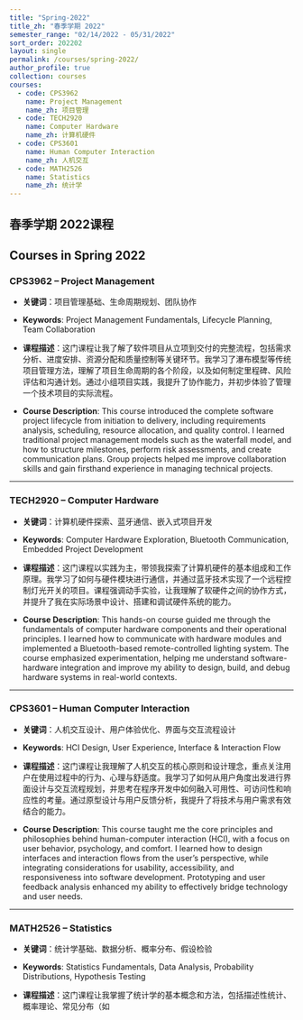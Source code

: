 ```yaml
---
title: "Spring-2022"
title_zh: "春季学期 2022"
semester_range: "02/14/2022 - 05/31/2022"
sort_order: 202202
layout: single
permalink: /courses/spring-2022/
author_profile: true
collection: courses
courses:
  - code: CPS3962
    name: Project Management
    name_zh: 项目管理
  - code: TECH2920
    name: Computer Hardware
    name_zh: 计算机硬件
  - code: CPS3601
    name: Human Computer Interaction
    name_zh: 人机交互
  - code: MATH2526
    name: Statistics
    name_zh: 统计学
---
```



## 春季学期 2022课程  
## Courses in Spring 2022

### CPS3962 – Project Management  
- **关键词**：项目管理基础、生命周期规划、团队协作  
- **Keywords**: Project Management Fundamentals, Lifecycle Planning, Team Collaboration  

- **课程描述**：这门课程让我了解了软件项目从立项到交付的完整流程，包括需求分析、进度安排、资源分配和质量控制等关键环节。我学习了瀑布模型等传统项目管理方法，理解了项目生命周期的各个阶段，以及如何制定里程碑、风险评估和沟通计划。通过小组项目实践，我提升了协作能力，并初步体验了管理一个技术项目的实际流程。  
- **Course Description**: This course introduced the complete software project lifecycle from initiation to delivery, including requirements analysis, scheduling, resource allocation, and quality control. I learned traditional project management models such as the waterfall model, and how to structure milestones, perform risk assessments, and create communication plans. Group projects helped me improve collaboration skills and gain firsthand experience in managing technical projects.

---

### TECH2920 – Computer Hardware  
- **关键词**：计算机硬件探索、蓝牙通信、嵌入式项目开发  
- **Keywords**: Computer Hardware Exploration, Bluetooth Communication, Embedded Project Development  

- **课程描述**：这门课程以实践为主，带领我探索了计算机硬件的基本组成和工作原理。我学习了如何与硬件模块进行通信，并通过蓝牙技术实现了一个远程控制灯光开关的项目。课程强调动手实验，让我理解了软硬件之间的协作方式，并提升了我在实际场景中设计、搭建和调试硬件系统的能力。  
- **Course Description**: This hands-on course guided me through the fundamentals of computer hardware components and their operational principles. I learned how to communicate with hardware modules and implemented a Bluetooth-based remote-controlled lighting system. The course emphasized experimentation, helping me understand software-hardware integration and improve my ability to design, build, and debug hardware systems in real-world contexts.

---

### CPS3601 – Human Computer Interaction  
- **关键词**：人机交互设计、用户体验优化、界面与交互流程设计  
- **Keywords**: HCI Design, User Experience, Interface & Interaction Flow  

- **课程描述**：这门课程让我理解了人机交互的核心原则和设计理念，重点关注用户在使用过程中的行为、心理与舒适度。我学习了如何从用户角度出发进行界面设计与交互流程规划，并思考在程序开发中如何融入可用性、可访问性和响应性的考量。通过原型设计与用户反馈分析，我提升了将技术与用户需求有效结合的能力。  
- **Course Description**: This course taught me the core principles and philosophies behind human-computer interaction (HCI), with a focus on user behavior, psychology, and comfort. I learned how to design interfaces and interaction flows from the user’s perspective, while integrating considerations for usability, accessibility, and responsiveness into software development. Prototyping and user feedback analysis enhanced my ability to effectively bridge technology and user needs.

---

### MATH2526 – Statistics  
- **关键词**：统计学基础、数据分析、概率分布、假设检验  
- **Keywords**: Statistics Fundamentals, Data Analysis, Probability Distributions, Hypothesis Testing  

- **课程描述**：这门课程让我掌握了统计学的基本概念和方法，包括描述性统计、概率理论、常见分布（如
